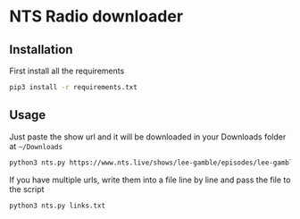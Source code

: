 # NTS Radio downloader

## Installation

First install all the requirements

```sh
pip3 install -r requirements.txt
```

## Usage

Just paste the show url and it will be downloaded in your Downloads folder at `~/Downloads`

```sh
python3 nts.py https://www.nts.live/shows/lee-gamble/episodes/lee-gamble-7th-october-2019
```

If you have multiple urls, write them into a file line by line and pass the file to the script

```sh
python3 nts.py links.txt
```
